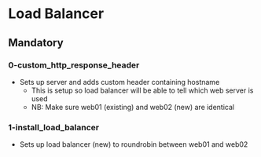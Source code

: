 # Load Balancer

## Mandatory

### 0-custom_http_response_header
- Sets up server and adds custom header containing hostname
    - This is setup so load balancer will be able to tell which web server is used
    - NB: Make sure web01 (existing) and web02 (new) are identical 

### 1-install_load_balancer
- Sets up load balancer (new) to roundrobin between web01 and web02
